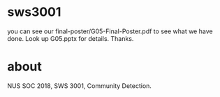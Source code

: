 # sws3001
you can see our final-poster/G05-Final-Poster.pdf to see what we have done. Look up G05.pptx for details. Thanks.

# about
NUS SOC 2018, SWS 3001, Community Detection.
